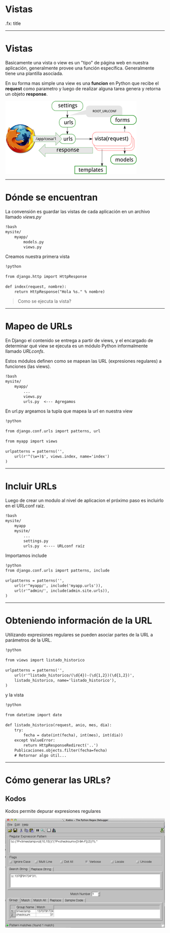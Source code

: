 # Vistas

.fx: title

---

# Vistas
Basicamente una vista o view es un "tipo" de página web en nuestra aplicación,
generalmente provee una función específica. Generalmente tiene una plantilla
asociada.

En su forma mas simple una view es una **funcion** en Python que recibe el
**request** como parametro y luego de realizar alguna tarea genera y retorna un
objeto **response**.


<img src="images/vistas.png">

---

# Dónde se encuentran

La convensión es guardar las vistas de cada aplicación en un archivo llamado *views.py*

    !bash
    mysite/
        myapp/
            models.py
            views.py


Creamos nuestra primera vista

    !python

    from django.http import HttpResponse

    def index(request, nombre):
        return HttpResponse("Hola %s." % nombre)

> Como se ejecuta la vista?

---

# Mapeo de URLs

En Django el contenido se entrega a partir de views, y el encargado de determinar
qué view se ejecuta es un módulo Python informalmente llamado *URLconfs*.

Estos módulos definen como se mapean las URL (expresiones regulares) a funciones
(las views).

    !bash
    mysite/
        myapp/
            ...
            views.py
            urls.py  <--- Agregamos

En url.py argeamos la tupla que mapea la url en nuestra view

    !python

    from django.conf.urls import patterns, url

    from myapp import views

    urlpatterns = patterns('',
        url(r'^(\w+)$', views.index, name='index')
    )

---

# Incluir URLs

Luego de crear un modulo al nivel de aplicacion el próximo paso es incluirlo
en el URLconf raíz.

    !bash
    mysite/
        myapp
        mysite/
            ...
            settings.py
            urls.py  <---- URLconf raíz

Importamos include

    !python
    from django.conf.urls import patterns, include

    urlpatterns = patterns('',
        url(r'^myapp/', include('myapp.urls')),
        url(r'^admin/', include(admin.site.urls)),
    )

---

# Obteniendo información de la URL

Utilizando expresiones regulares se pueden asociar
partes de la URL a parámetros de la URL.

    !python

    from views import listado_historico

    urlpatterns = patterns('',
        url(r'^listado_historico/(\d{4})-(\d{1,2})(\d{1,2})',
        listado_historico, name='listado_historico'),
    )

y la vista

    !python

    from datetime import date

    def listado_historico(request, anio, mes, dia):
        try:
            fecha = date(int(fecha), int(mes), int(dia))
        except ValueError:
            return HttpResponseRedirect('..')
        Publicaciones.objects.filter(fecha=fecha)
        # Retornar algo útil...

---

# Cómo generar las URLs?

## Kodos

Kodos permite depurar expresiones regulares


<img src="images/kodos.png">